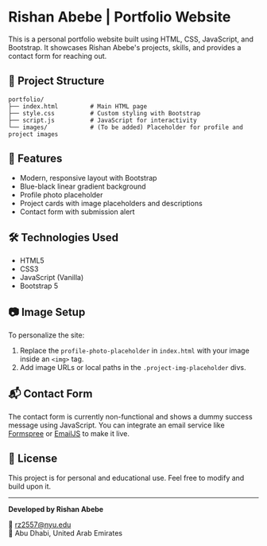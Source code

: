 # Rishan Abebe | Portfolio Website

This is a personal portfolio website built using HTML, CSS, JavaScript, and Bootstrap. It showcases Rishan Abebe's projects, skills, and provides a contact form for reaching out.

## 📁 Project Structure

```
portfolio/
├── index.html         # Main HTML page
├── style.css          # Custom styling with Bootstrap
├── script.js          # JavaScript for interactivity
└── images/            # (To be added) Placeholder for profile and project images
```

## 🚀 Features
- Modern, responsive layout with Bootstrap
- Blue-black linear gradient background
- Profile photo placeholder
- Project cards with image placeholders and descriptions
- Contact form with submission alert

## 🛠️ Technologies Used
- HTML5
- CSS3
- JavaScript (Vanilla)
- Bootstrap 5

## 📷 Image Setup
To personalize the site:
1. Replace the `profile-photo-placeholder` in `index.html` with your image inside an `<img>` tag.
2. Add image URLs or local paths in the `.project-img-placeholder` divs.

## 📬 Contact Form
The contact form is currently non-functional and shows a dummy success message using JavaScript. You can integrate an email service like [Formspree](https://formspree.io/) or [EmailJS](https://www.emailjs.com/) to make it live.

## 📄 License
This project is for personal and educational use. Feel free to modify and build upon it.

---

**Developed by Rishan Abebe**

📧 rz2557@nyu.edu  
📍 Abu Dhabi, United Arab Emirates
